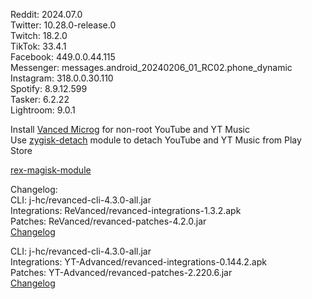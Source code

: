 Reddit: 2024.07.0  
Twitter: 10.28.0-release.0  
Twitch: 18.2.0  
TikTok: 33.4.1  
Facebook: 449.0.0.44.115  
Messenger: messages.android_20240206_01_RC02.phone_dynamic  
Instagram: 318.0.0.30.110  
Spotify: 8.9.12.599  
Tasker: 6.2.22  
Lightroom: 9.0.1  

Install [Vanced Microg](https://github.com/TeamVanced/VancedMicroG/releases) for non-root YouTube and YT Music  
Use [zygisk-detach](https://github.com/j-hc/zygisk-detach) module to detach YouTube and YT Music from Play Store  

[rex-magisk-module](https://github.com/LemonyOwO/rex-magisk-module)  

Changelog:  
CLI: j-hc/revanced-cli-4.3.0-all.jar  
Integrations: ReVanced/revanced-integrations-1.3.2.apk  
Patches: ReVanced/revanced-patches-4.2.0.jar  
[Changelog](https://github.com/ReVanced/revanced-patches/releases/tag/v4.2.0)

CLI: j-hc/revanced-cli-4.3.0-all.jar  
Integrations: YT-Advanced/revanced-integrations-0.144.2.apk  
Patches: YT-Advanced/revanced-patches-2.220.6.jar  
[Changelog](https://github.com/YT-Advanced/ReX-patches/releases/tag/v2.220.6)  
